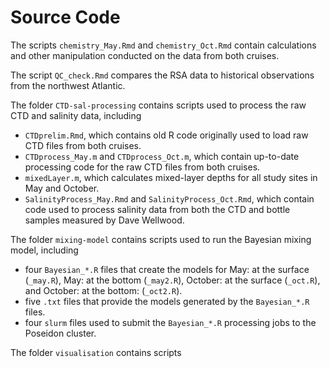 # Source Code

The scripts `chemistry_May.Rmd` and `chemistry_Oct.Rmd` contain calculations and other manipulation conducted on the data from both cruises.

The script `QC_check.Rmd` compares the RSA data to historical observations from the northwest Atlantic.

The folder `CTD-sal-processing` contains scripts used to process the raw CTD and salinity data, including
* `CTDprelim.Rmd`, which contains old R code originally used to load raw CTD files from both cruises.
* `CTDprocess_May.m` and `CTDprocess_Oct.m`, which contain up-to-date processing code for the raw CTD files from both cruises.
* `mixedLayer.m`, which calculates mixed-layer depths for all study sites in May and October.
* `SalinityProcess_May.Rmd` and `SalinityProcess_Oct.Rmd`, which contain code used to process salinity data from both the CTD and bottle samples measured by Dave Wellwood.

The folder `mixing-model` contains scripts used to run the Bayesian mixing model, including
* four `Bayesian_*.R` files that create the models for May: at the surface (`_may.R`), May: at the bottom (`_may2.R`), October: at the surface (`_oct.R`), and October: at the bottom: (`_oct2.R`).
* five `.txt` files that provide the models generated by the `Bayesian_*.R` files.
* four `slurm` files used to submit the `Bayesian_*.R` processing jobs to the Poseidon cluster.

The folder `visualisation` contains scripts 
